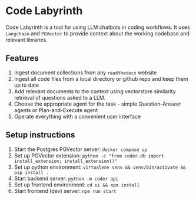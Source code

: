 # Code Labyrinth

Code Labyrinth is a tool for using LLM chatbots in coding workflows. 
It uses `Langchain` and `PGVector` to provide context about the working codebase and relevant libraries.

## Features
1. Ingest document collections from any `readthedocs` website
2. Ingest all code files from a local directory or github repo and keep them up to date
3. Add relevant documents to the context using vectorstore similarity retrieval of questions asked to a LLM.
4. Choose the appropriate agent for the task - simple Question-Answer agents or Plan-and-Execute agent
5. Operate everything with a convenient user interface

## Setup instructions
1. Start the Postgres PGVector server: `docker compose up`
2. Set up PGVector extension: `python -c "from coder.db import install_extension; install_extension()"`
3. Set up python environment: `virtualenv venv && venv/bin/activate && pip install .`
4. Start backend server: `python -m coder api`
5. Set up frontend environment: `cd ui && npm install`
6. Start frontend (dev) server: `npm run start`
